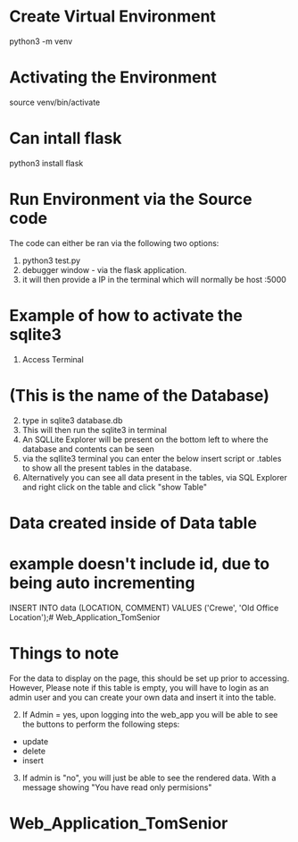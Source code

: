 # Create Virtual Environment
python3 -m venv <name of environment>
# Activating the Environment
source venv/bin/activate
# Can intall flask
python3 install flask
# Run Environment via the Source code
The code can either be ran via the following two options:

1) python3 test.py
2) debugger window - via the flask application.
3) it will then provide a IP in the terminal which will normally be host :5000

# Example of how to activate the sqlite3

1) Access Terminal 
# (This is the name of the Database)
2) type in sqlite3 database.db 
3) This will then run the sqlite3 in terminal
4) An SQLLite Explorer will be present on the bottom left to where the database and contents can be seen
5) via the sqllite3 terminal you can enter the below insert script or .tables to show all the present tables in the database.
6) Alternatively you can see all data present in the tables, via SQL Explorer and right click on the table and click "show Table"

# Data created inside of Data table
# example doesn't include id, due to being auto incrementing
INSERT INTO data (LOCATION, COMMENT) VALUES ('Crewe', 'Old Office Location');# Web_Application_TomSenior

# Things to note 

For the data to display on the page, this should be set up prior to accessing. However, Please note if this table is empty, you will have to login as an admin user and you can create your own data and insert it into the table.

2) If Admin = yes, upon logging into the web_app you will be able to see the buttons to perform the following steps:

- update 
- delete
- insert

3) If admin is "no", you will just be able to see the rendered data. With a message showing "You have read only permisions"


# Web_Application_TomSenior

